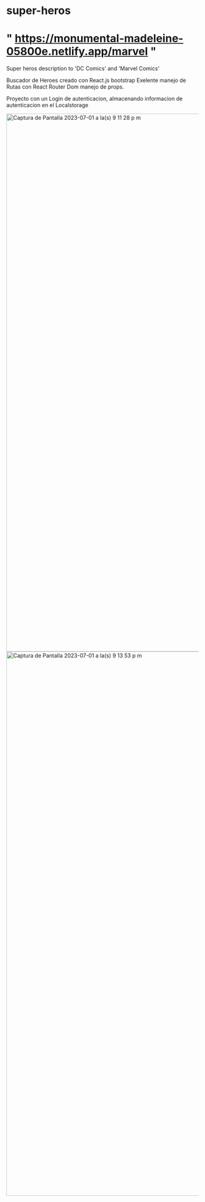 # super-heros
# " https://monumental-madeleine-05800e.netlify.app/marvel "
Super heros description to 'DC Comics' and 'Marvel Comics'

Buscador de Heroes creado con React.js 
bootstrap 
Exelente manejo de Rutas con React Router Dom
manejo de props.

Proyecto con un Login de autenticacion, almacenando informacion de
autenticacion en el Localstorage

<img width="1409" alt="Captura de Pantalla 2023-07-01 a la(s) 9 11 28 p m" src="https://github.com/Xhan88/super-heros/assets/101303440/184660ce-94ea-4587-8502-d25a5929eeac">
<img width="1426" alt="Captura de Pantalla 2023-07-01 a la(s) 9 13 53 p m" src="https://github.com/Xhan88/super-heros/assets/101303440/cb035b08-df66-4f69-b75c-b46b1340c36c">
